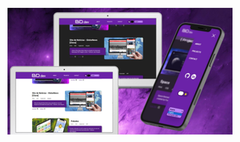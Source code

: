 ![Tela final](https://github.com/barbaradamasdev/portfolio/blob/main/projeto%20portfolio.jpg?raw=true)
